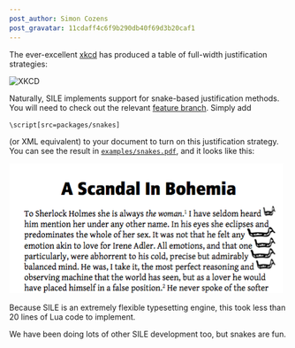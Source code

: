 ```yaml
---
post_author: Simon Cozens
post_gravatar: 11cdaff4c6f9b290db40f69d3b20caf1
---
```


The ever-excellent [xkcd][] has produced a table of full-width justification strategies:

![XKCD](http://imgs.xkcd.com/comics/full_width_justification.png)

Naturally, SILE implements support for snake-based justification methods. You will need to check out the relevant [feature branch][]. Simply add

    \script[src=packages/snakes]

(or XML equivalent) to your document to turn on this justification strategy. You can see the result in [`examples/snakes.pdf`](https://github.com/simoncozens/sile/blob/snakes/examples/snakes.pdf), and it looks like this:

![snakes](images/snakes.png)

Because SILE is an extremely flexible typesetting engine, this took less than 20 lines of Lua code to implement.

We have been doing lots of other SILE development too, but snakes are fun.

[xkcd]: http://www.xkcd.com/
[feature branch]: https://github.com/simoncozens/sile/tree/snakes
